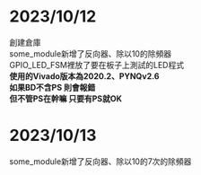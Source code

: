 # 2023/10/12  
創建倉庫  
some_module新增了反向器、除以10的除頻器  
GPIO_LED_FSM裡放了要在板子上測試的LED程式  
**使用的Vivado版本為2020.2、PYNQv2.6**  
**如果BD不含PS 則會報錯**  
**但不管PS在幹嘛 只要有PS就OK**  
  
# 2023/10/13  
some_module新增了反向器、除以10的7次的除頻器  
